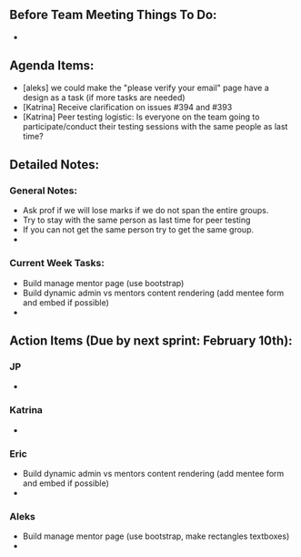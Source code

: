 ## Before Team Meeting Things To Do:
- 

## Agenda Items:
- [aleks] we could make the "please verify your email" page have a design as a task (if more tasks are needed)
- [Katrina] Receive clarification on issues #394 and #393
- [Katrina] Peer testing logistic: Is everyone on the team going to participate/conduct their testing sessions with the same people as last time?

## Detailed Notes:
### General Notes:
- Ask prof if we will lose marks if we do not span the entire groups.
- Try to stay with the same person as last time for peer testing
- If you can not get the same person try to get the same group.
- 

### Current Week Tasks:
- Build manage mentor page (use bootstrap)
- Build dynamic admin vs mentors content rendering (add mentee form and embed if possible)
- 

## Action Items (Due by next sprint: February 10th):
### JP
- 

### Katrina
- 

### Eric
- Build dynamic admin vs mentors content rendering (add mentee form and embed if possible)
- 

### Aleks
- Build manage mentor page (use bootstrap, make rectangles textboxes)
- 
